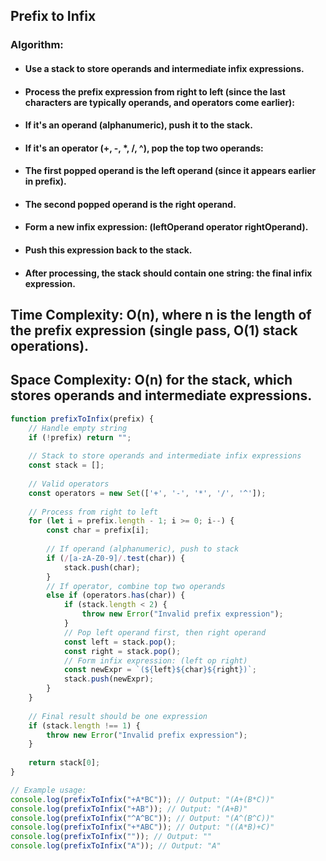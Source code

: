 ## Prefix to Infix


### Algorithm:
* #### Use a stack to store operands and intermediate infix expressions.
* #### Process the prefix expression from right to left (since the last characters are typically operands, and operators come earlier):
* #### If it's an operand (alphanumeric), push it to the stack.
* #### If it's an operator (+, -, *, /, ^), pop the top two operands:
* #### The first popped operand is the left operand (since it appears earlier in prefix).
* #### The second popped operand is the right operand.
* #### Form a new infix expression: (leftOperand operator rightOperand).
* #### Push this expression back to the stack.
* #### After processing, the stack should contain one string: the final infix expression.


## Time Complexity: O(n), where n is the length of the prefix expression (single pass, O(1) stack operations).
## Space Complexity: O(n) for the stack, which stores operands and intermediate expressions.

```js
function prefixToInfix(prefix) {
    // Handle empty string
    if (!prefix) return "";
    
    // Stack to store operands and intermediate infix expressions
    const stack = [];
    
    // Valid operators
    const operators = new Set(['+', '-', '*', '/', '^']);
    
    // Process from right to left
    for (let i = prefix.length - 1; i >= 0; i--) {
        const char = prefix[i];
        
        // If operand (alphanumeric), push to stack
        if (/[a-zA-Z0-9]/.test(char)) {
            stack.push(char);
        }
        // If operator, combine top two operands
        else if (operators.has(char)) {
            if (stack.length < 2) {
                throw new Error("Invalid prefix expression");
            }
            // Pop left operand first, then right operand
            const left = stack.pop();
            const right = stack.pop();
            // Form infix expression: (left op right)
            const newExpr = `(${left}${char}${right})`;
            stack.push(newExpr);
        }
    }
    
    // Final result should be one expression
    if (stack.length !== 1) {
        throw new Error("Invalid prefix expression");
    }
    
    return stack[0];
}

// Example usage:
console.log(prefixToInfix("+A*BC")); // Output: "(A+(B*C))"
console.log(prefixToInfix("+AB")); // Output: "(A+B)"
console.log(prefixToInfix("^A^BC")); // Output: "(A^(B^C))"
console.log(prefixToInfix("+*ABC")); // Output: "((A*B)+C)"
console.log(prefixToInfix("")); // Output: ""
console.log(prefixToInfix("A")); // Output: "A"
```
